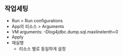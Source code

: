 ## 작업세팅
- Run > Run configurations
- App의 리소스 > Arguments
- VM arguments:
    -Dlog4jdbc.dump.sql.maxlinelenth=0
- Apply
- 재실행
    * 리소스 별로 동일하게 설정